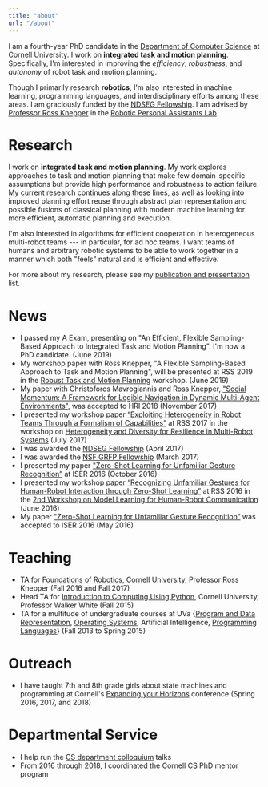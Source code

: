 ```yaml
---
title: "about"
url: "/about"
---
```


I am a fourth-year PhD candidate in the [Department of Computer Science](http://www.cs.cornell.edu)
at Cornell University. I work on **integrated task and motion planning**. Specifically, I'm
interested in improving the *efficiency*, *robustness*, and *autonomy* of robot task and motion
planning.

Though I primarily research **robotics**, I'm also interested in machine learning, programming
languages, and interdisciplinary efforts among these areas. I am graciously funded by the [NDSEG
Fellowship][ndseg]. I am advised by [Professor Ross Knepper][rak] in the [Robotic Personal
Assistants Lab](https://rpal.cs.cornell.edu/).

[rak]: http://www.cs.cornell.edu/~rak/
[ndseg]: https://ndseg.asee.org/

# Research

I work on **integrated task and motion planning**. My work explores approaches to task and motion
planning that make few domain-specific assumptions but provide high performance and robustness to
action failure. My current research continues along these lines, as well as looking into improved
planning effort reuse through abstract plan representation and possible fusions of classical
planning with modern machine learning for more efficient, automatic planning and execution.

I'm also interested in algorithms for efficient cooperation in heterogeneous multi-robot teams ---
in particular, for ad hoc teams. I want teams of humans and arbitrary robotic systems to be able to
work together in a manner which both "feels" natural and is efficient and effective.

For more about my research, please see my [publication and presentation][pubs] list.

[pubs]: /publications

# News

- I passed my A Exam, presenting on "An Efficient, Flexible Sampling-Based Approach to Integrated
  Task and Motion Planning". I'm now a PhD candidate. (June 2019)
- My workshop paper with Ross Knepper, "A Flexible Sampling-Based Approach to Task and Motion
  Planning", will be presented at RSS 2019 in the [Robust Task and Motion
  Planning](http://dyalab.mines.edu/2019/rss-workshop/) workshop. (June 2019)
- My paper with Christoforos Mavrogiannis and Ross Knepper, ["Social Momentum: A Framework for 
  Legible Navigation in Dynamic Multi-Agent Environments"](http://www.cmavrogiannis.com/docs/mavrogiannis_hri18_preprint.pdf), was accepted to HRI 2018 (November 2017)
- I presented my workshop paper [“Exploiting Heterogeneity in Robot Teams Through a Formalism of 
  Capabilities”](https://www.seas.upenn.edu/~prorok/rss2017/papers/Thomason_RSS-Workshop_ExtAbstract.pdf) 
  at RSS 2017 in the workshop on [Heterogeneity and Diversity for Resilience
in Multi-Robot Systems](https://www.seas.upenn.edu/~prorok/rss2017/) (July 2017)
- I was awarded the [NDSEG Fellowship][ndseg] (April 2017)
- I was awarded the [NSF GRFP Fellowship](https://www.nsfgrfp.org/) (March 2017)
- I presented my paper ["Zero-Shot Learning for Unfamiliar Gesture 
  Recognition”](https://wbthomason.github.io/papers/iser2016_unfamiliargestures.pdf) at ISER 2016 
  (October 2016)
- I presented my workshop paper [“Recognizing Unfamiliar Gestures for Human-Robot Interaction 
  through Zero-Shot 
  Learning”](http://www.ece.rochester.edu/projects/rail/mlhrc2016/papers/mlhrc-rss16-thomason.pdf) 
  at RSS 2016 in the [2nd Workshop on Model Learning for Human-Robot 
  Communication](http://www.ece.rochester.edu/projects/rail/mlhrc2016/) (June 2016)
- My paper ["Zero-Shot Learning for Unfamiliar Gesture 
  Recognition”](https://wbthomason.github.io/papers/iser2016_unfamiliargestures.pdf) was accepted to 
  ISER 2016 (May 2016)

# Teaching

- TA for [Foundations of Robotics](https://www.cs.cornell.edu/courses/cs4750/2017fa/), Cornell 
  University, Professor Ross Knepper (Fall 2016 and Fall 2017)
- Head TA for [Introduction to Computing Using 
  Python](https://www.cs.cornell.edu/courses/cs1110/2015fa/), Cornell University, Professor Walker 
  White (Fall 2015)
- TA for a multitude of undergraduate courses at UVa {[Program and Data 
  Representation](https://aaronbloomfield.github.io/pdr/README.html), [Operating 
  Systems](http://www.rust-class.org/), Artificial Intelligence, [Programming 
  Languages](https://www.cs.virginia.edu/~weimer/2015-4610/)} (Fall 2013 to Spring 2015)

# Outreach

-   I have taught 7th and 8th grade girls about state machines and programming at Cornell's
    [Expanding your Horizons](https://www.eyh.cornell.edu/) conference (Spring 2016, 2017, and 2018)


# Departmental Service

- I help run the [CS department colloquium](https://www.cs.cornell.edu/events/colloquium) talks
- From 2016 through 2018, I coordinated the Cornell CS PhD mentor program
